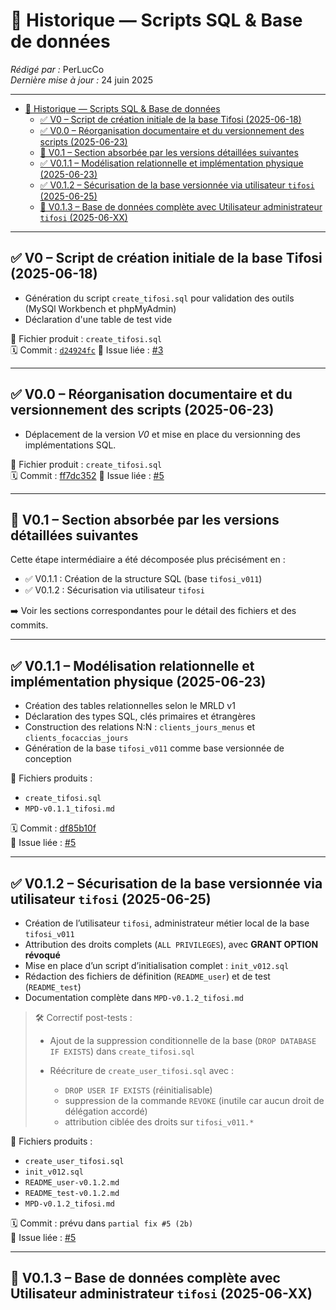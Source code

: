 # 🧾 Historique — Scripts SQL & Base de données

_Rédigé par :_ PerLucCo  
_Dernière mise à jour :_ 24 juin 2025  

---

- [🧾 Historique — Scripts SQL \& Base de données](#-historique--scripts-sql--base-de-données)
  - [✅ V0 – Script de création initiale de la base Tifosi (2025-06-18)](#-v0--script-de-création-initiale-de-la-base-tifosi-2025-06-18)
  - [✅ V0.0 – Réorganisation documentaire et du versionnement des scripts (2025-06-23)](#-v00--réorganisation-documentaire-et-du-versionnement-des-scripts-2025-06-23)
  - [🚫 V0.1 – Section absorbée par les versions détaillées suivantes](#-v01--section-absorbée-par-les-versions-détaillées-suivantes)
  - [✅ V0.1.1 – Modélisation relationnelle et implémentation physique (2025-06-23)](#-v011--modélisation-relationnelle-et-implémentation-physique-2025-06-23)
  - [✅ V0.1.2 – Sécurisation de la base versionnée via utilisateur `tifosi` (2025-06-25)](#-v012--sécurisation-de-la-base-versionnée-via-utilisateur-tifosi-2025-06-25)
  - [🚧 V0.1.3 – Base de données complète avec  Utilisateur administrateur `tifosi` (2025-06-XX)](#-v013--base-de-données-complète-avec--utilisateur-administrateur-tifosi-2025-06-xx)

---

## ✅ V0 – Script de création initiale de la base Tifosi (2025-06-18)

- Génération du script `create_tifosi.sql` pour validation des outils (MySQl Workbench et phpMyAdmin)
- Déclaration d'une table de test vide

📎 Fichier produit : `create_tifosi.sql`  
🗓️ Commit : [`d24924fc`](github.com/MonLucCo/CEF_MySQL-BDD_Tifosi_Test-version/commit/d24924fc)
📌 Issue liée : [#3](https://github.com/MonLucCo/CEF_MySQL-BDD_Tifosi_Test-version/issues/3)

---

## ✅ V0.0 – Réorganisation documentaire et du versionnement des scripts (2025-06-23)

- Déplacement de la version _V0_ et mise en place du versionning des implémentations SQL.

📎 Fichier produit : `create_tifosi.sql`  
🗓️ Commit : [ff7dc352](github.com/MonLucCo/CEF_MySQL-BDD_Tifosi_Test-version/commit/ff7dc352)
📌 Issue liée : [#5](https://github.com/MonLucCo/CEF_MySQL-BDD_Tifosi_Test-version/issues/5)

---

## 🚫 V0.1 – Section absorbée par les versions détaillées suivantes

Cette étape intermédiaire a été décomposée plus précisément en :

- ✅ V0.1.1 : Création de la structure SQL (base `tifosi_v011`)
- ✅ V0.1.2 : Sécurisation via utilisateur `tifosi`

➡️ Voir les sections correspondantes pour le détail des fichiers et des commits.

---

## ✅ V0.1.1 – Modélisation relationnelle et implémentation physique (2025-06-23)

- Création des tables relationnelles selon le MRLD v1
- Déclaration des types SQL, clés primaires et étrangères
- Construction des relations N:N : `clients_jours_menus` et `clients_focaccias_jours`
- Génération de la base `tifosi_v011` comme base versionnée de conception

📎 Fichiers produits :

- `create_tifosi.sql`
- `MPD-v0.1.1_tifosi.md`

🗓️ Commit : [df85b10f](github.com/MonLucCo/CEF_MySQL-BDD_Tifosi_Test-version/commit/df85b10f)  
📌 Issue liée : [#5](https://github.com/MonLucCo/CEF_MySQL-BDD_Tifosi_Test-version/issues/5)

---

## ✅ V0.1.2 – Sécurisation de la base versionnée via utilisateur `tifosi` (2025-06-25)

- Création de l’utilisateur `tifosi`, administrateur métier local de la base `tifosi_v011`
- Attribution des droits complets (`ALL PRIVILEGES`), avec **GRANT OPTION révoqué**
- Mise en place d’un script d’initialisation complet : `init_v012.sql`
- Rédaction des fichiers de définition (`README_user`) et de test (`README_test`)
- Documentation complète dans `MPD-v0.1.2_tifosi.md`

> 🛠️ Correctif post-tests :
>
> - Ajout de la suppression conditionnelle de la base (`DROP DATABASE IF EXISTS`) dans `create_tifosi.sql`
> - Réécriture de `create_user_tifosi.sql` avec :
>
>   - `DROP USER IF EXISTS` (réinitialisable)
>   - suppression de la commande `REVOKE` (inutile car aucun droit de délégation accordé)
>   - attribution ciblée des droits sur `tifosi_v011.*`

📎 Fichiers produits :

- `create_user_tifosi.sql`
- `init_v012.sql`
- `README_user-v0.1.2.md`
- `README_test-v0.1.2.md`
- `MPD-v0.1.2_tifosi.md`

🗓️ Commit : prévu dans `partial fix #5 (2b)`  
📌 Issue liée : [#5](https://github.com/MonLucCo/CEF_MySQL-BDD_Tifosi_Test-version/issues/5)

---

## 🚧 V0.1.3 – Base de données complète avec  Utilisateur administrateur `tifosi` (2025-06-XX)
